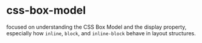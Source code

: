 # css-box-model
 focused on understanding the CSS Box Model and the  display property, especially how `inline`, `block`, and `inline-block` behave in layout structures.
